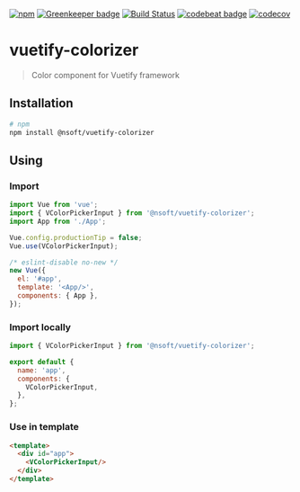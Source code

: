 [![npm](https://img.shields.io/npm/v/@nsoft/vuetify-colorizer.svg)](https://www.npmjs.com/package/@nsoft/vuetify-colorizer) 
[![Greenkeeper badge](https://badges.greenkeeper.io/chmjs/vuetify-colorizer.svg)](https://greenkeeper.io/) 
[![Build Status](https://travis-ci.org/chmjs/vuetify-colorizer.svg?branch=master)](https://travis-ci.org/chmjs/vuetify-colorizer) 
[![codebeat badge](https://codebeat.co/badges/690f689b-87eb-42f4-a656-cc3400ac3c0d)](https://codebeat.co/projects/github-com-chmjs-vuetify-colorizer-master)
[![codecov](https://codecov.io/gh/chmjs/vuetify-colorizer/branch/master/graph/badge.svg)](https://codecov.io/gh/chmjs/vuetify-colorizer)

# vuetify-colorizer

> Color component for Vuetify framework

## Installation

```bash
# npm
npm install @nsoft/vuetify-colorizer
```

## Using

### Import

```javascript
import Vue from 'vue';
import { VColorPickerInput } from '@nsoft/vuetify-colorizer';
import App from './App';

Vue.config.productionTip = false;
Vue.use(VColorPickerInput);

/* eslint-disable no-new */
new Vue({
  el: '#app',
  template: '<App/>',
  components: { App },
});
```

### Import locally

```javascript
import { VColorPickerInput } from '@nsoft/vuetify-colorizer';

export default {
  name: 'app',
  components: {
    VColorPickerInput,
  },
};
```

### Use in template

```html
<template>
  <div id="app">
    <VColorPickerInput/>
  </div>
</template>
```
